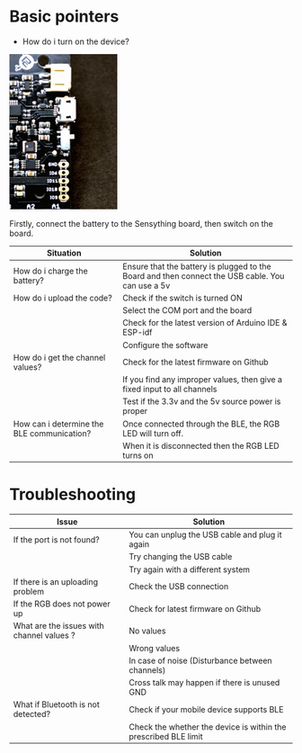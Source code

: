 
# Basic pointers

* How do i turn on the device?

![switch](images//switch.jpg)

Firstly, connect the battery to the Sensything board, then switch on the board.

| Situation                        | Solution                                                                                                                             |
|----------------------------------|--------------------------------------------------------------------------------------------------------------------------------------|
| How do i charge the battery?     | Ensure that the battery is plugged to the Board and then connect the USB cable.  You can use a 5v| power adapter as the power source. |
| How do i upload the code?        | Check if the switch is turned ON                                                                   
|                                  | Select the COM port and the board                                                                                                    |
|                                  | Check for the latest version of Arduino IDE & ESP-idf                                                                                |
|                                  | Configure the software                                                                                                               |
| How do i get the channel values? | Check for the latest firmware on Github                                                                                              |
|                                  | If you find any improper values, then give a fixed input to all channels                                                             |
|                                  | Test if the 3.3v and the 5v source power is proper                                                                                   |
| How can i determine the BLE communication?      | Once connected through the BLE, the RGB LED will turn off.                                                                              |
|                                  | When it is disconnected then the RGB LED turns on      

# Troubleshooting 

| Issue                                      | Solution                                                        |
|--------------------------------------------|-----------------------------------------------------------------|
| If the port is not found?                  | You can unplug the USB cable and plug it again                  |
|                                            | Try changing the USB cable                                      |
|                                            | Try again with a different system                               |
| If there is an uploading problem           | Check the USB connection                                        |
| If the RGB does not power up               | Check for latest firmware on Github                             |
| What are the  issues with channel values ? | No values                                                       |
|                                            | Wrong values                                                    |
|                                            | In case of noise (Disturbance between channels)                 |
|                                            | Cross talk may happen if there is unused GND                    |
| What if Bluetooth is not detected?         | Check if your mobile device supports BLE                        |
|                                            | Check the whether the device is within the prescribed BLE limit |



